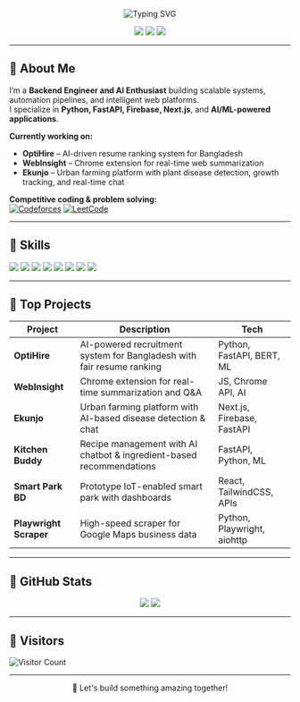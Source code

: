 <p align="center">
  <img src="https://readme-typing-svg.herokuapp.com?font=Fira+Code&size=24&pause=1000&color=29AB87&center=true&width=500&lines=Hi%2C+I'm+Rufidatul+Radium!;Backend+Engineer;Building+Scalable+Web+%26+AI+Solution" alt="Typing SVG">
</p>

<p align="center">
  <a href="https://github.com/Rufidatul726"><img src="https://img.shields.io/github/followers/Rufidatul726?label=Follow&style=social"></a>
  <a href="https://linkedin.com/in/rufidatul-radium"><img src="https://img.shields.io/badge/LinkedIn-0077B5?style=flat&logo=linkedin&logoColor=white"></a>
  <a href="mailto:rufidatul.radium@gmail.com"><img src="https://img.shields.io/badge/Gmail-D14836?style=flat&logo=gmail&logoColor=white"></a>
</p>

---

## 🔹 About Me
I’m a **Backend Engineer and AI Enthusiast** building scalable systems, automation pipelines, and intelligent web platforms.  
I specialize in **Python, FastAPI, Firebase, Next.js**, and **AI/ML-powered applications**.  

**Currently working on:**  
- **OptiHire** – AI-driven resume ranking system for Bangladesh  
- **WebInsight** – Chrome extension for real-time web summarization  
- **Ekunjo** – Urban farming platform with plant disease detection, growth tracking, and real-time chat  

**Competitive coding & problem solving:**  
[![Codeforces](https://img.shields.io/badge/Codeforces-aurchey726-1F8ACB?style=flat&logo=codeforces&logoColor=white)](https://codeforces.com/profile/aurchey726)
[![LeetCode](https://img.shields.io/badge/LeetCode-bsse1226-FFA116?style=flat&logo=leetcode&logoColor=white)](https://leetcode.com/bsse1226)

---

## 🔹 Skills
<p>
  <img src="https://img.shields.io/badge/Python-3776AB?style=flat&logo=python&logoColor=white" />
  <img src="https://img.shields.io/badge/FastAPI-009688?style=flat&logo=fastapi&logoColor=white" />
  <img src="https://img.shields.io/badge/React-61DAFB?style=flat&logo=react&logoColor=black" />
  <img src="https://img.shields.io/badge/Next.js-000000?style=flat&logo=next.js&logoColor=white" />
  <img src="https://img.shields.io/badge/Firebase-FFCA28?style=flat&logo=firebase&logoColor=black" />
  <img src="https://img.shields.io/badge/Docker-2496ED?style=flat&logo=docker&logoColor=white" />
  <img src="https://img.shields.io/badge/PostgreSQL-4169E1?style=flat&logo=postgresql&logoColor=white" />
  <img src="https://img.shields.io/badge/OpenCV-5C3EE8?style=flat&logo=opencv&logoColor=white" />
</p>

---

## 🔹 Top Projects
| Project | Description | Tech |
|---------|-------------|------|
| **OptiHire** | AI-powered recruitment system for Bangladesh with fair resume ranking | Python, FastAPI, BERT, ML |
| **WebInsight** | Chrome extension for real-time summarization and Q&A | JS, Chrome API, AI |
| **Ekunjo** | Urban farming platform with AI-based disease detection & chat | Next.js, Firebase, FastAPI |
| **Kitchen Buddy** | Recipe management with AI chatbot & ingredient-based recommendations | FastAPI, Python, ML |
| **Smart Park BD** | Prototype IoT-enabled smart park with dashboards | React, TailwindCSS, APIs |
| **Playwright Scraper** | High-speed scraper for Google Maps business data | Python, Playwright, aiohttp |

---

## 🔹 GitHub Stats
<p align="center">
  <img src="https://github-readme-stats.vercel.app/api?username=Rufidatul726&show_icons=true&theme=radical&count_private=true" />
  <img src="https://github-readme-streak-stats.herokuapp.com/?user=Rufidatul726&theme=radical" />
</p>

---

## 🔹 Visitors
![Visitor Count](https://visitor-badge.laobi.icu/badge?page_id=Rufidatul726)

---

<p align="center">
  🚀 Let's build something amazing together!
</p>
